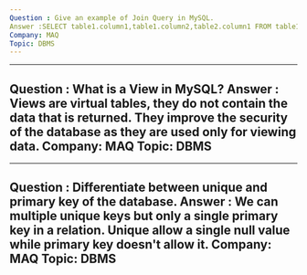 ```yaml
---
Question : Give an example of Join Query in MySQL.
Answer :SELECT table1.column1,table1.column2,table2.column1 FROM table1 INNER JOIN table2 ON table1.matching_column = table2.matching_column;
Company: MAQ 
Topic: DBMS 
---
```


---
Question : What is a View in MySQL?
Answer : Views are virtual tables, they do not contain the data that is returned. They improve the security of the database as they are used 
only for viewing data.
Company: MAQ 
Topic: DBMS 
---
---
Question : Differentiate between unique and primary key of the database.
Answer : We can multiple unique keys but only a single primary key in a relation. Unique allow a single null value while primary key doesn't allow it.
Company: MAQ 
Topic: DBMS 
---
